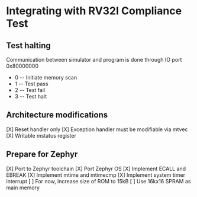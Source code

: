 # Integrating with RV32I Compliance Test

## Test halting

Communication between simulator and program is done through IO port 0x80000000

- 0 -- Initiate memory scan
- 1 -- Test pass
- 2 -- Test fail
- 3 -- Test halt

## Architecture modifications

[X] Reset handler only
[X] Exception handler must be modifiable via mtvec
[X] Writable mstatus register

## Prepare for Zephyr
[X] Port to Zephyr toolchain
[X] Port Zephyr OS
[X] Implement ECALL and EBREAK
[X] Implement mtime and mtimecmp
[X] Implement system timer interrupt
[ ] For now, increase size of ROM to 15kB
[ ] Use 16kx16 SPRAM as main memory


